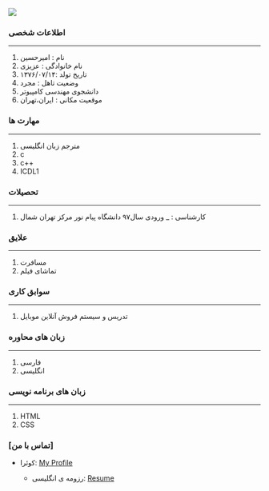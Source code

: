 <img src="https://avatars.githubusercontent.com/u/90281764?s=400&u=98ed6a79b545e92e69b3bb543b38ada12702e9e7&v=4" /></a>

### اطلاعات شخصی

---
<ol>
 <li> نام : امیرحسین</li>
 <li> نام خانوادگی : عزیزی</li>
 <li> تاریخ تولد :۱۳۷۶/۰۷/۱۴</li>
 <li> وضعیت تاهل : مجرد</li>
 <li> دانشجوی مهندسی کامپیوتر</li>
 <li> موقعیت مکانی : ایران،تهران</li>
</ol>


### مهارت ها

---
<ol>
 <li> مترجم زبان انگلیسی</li>
 <li>c</li>
 <li>c++</li>
 <li>ICDL1</li>


</ol>

### تحصیلات

---
<ol>
<li> کارشناسی : 
 _ ورودی سال۹۷ دانشگاه پیام نور مرکز تهران شمال</li>
</ol>

### علایق

---
<ol>
 <li> مسافرت</li>
 <li> تماشای فیلم</li>
</ol>

### سوابق کاری

---
<ol>
 <li> تدریس و سیستم فروش آنلاین موبایل </li>
</ol>

### زبان های محاوره

---
<ol>
 <li> فارسی</li>
 <li> انگلیسی</li>
</ol>

### زبان های برنامه نویسی

---
<ol>
 <li> HTML</li>
 <li> CSS</li>
</ol> 
 

### [تماس با من]
- کوئرا: <a href="https://quera.ir/dashboard">My Profile</a>

   - رزومه ی انگلیسی: <a href="https://amirhoseinazizi.github.io/Resume/"> Resume </a>
